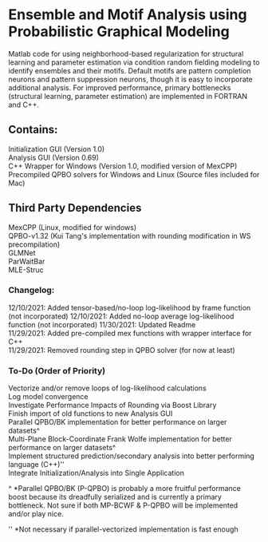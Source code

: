 # Ensemble and Motif Analysis using Probabilistic Graphical Modeling  
Matlab code for using neighborhood-based regularization for structural learning and parameter estimation via condition random fielding modeling to identify ensembles and their motifs. Default motifs are pattern completion neurons and pattern suppression neurons, though it is easy to incorporate additional analysis. For improved performance, primary bottlenecks (structural learning, parameter estimation) are implemented in FORTRAN and C++. 

## Contains:  
Initialization GUI (Version 1.0)  
Analysis GUI (Version 0.69)  
C++ Wrapper for Windows (Version 1.0, modified version of MexCPP)  
Precompiled QPBO solvers for Windows and Linux (Source files included for Mac)  

## Third Party Dependencies  
MexCPP (Linux, modified for windows)  
QPBO-v1.32 (Kui Tang's implementation with rounding modification in WS precompilation)  
GLMNet  
ParWaitBar  
MLE-Struc  

### Changelog: 
12/10/2021: Added tensor-based/no-loop log-likelihood by frame function (not incorporated)
12/10/2021: Added no-loop average log-likelihood function (not incorporated)
11/30/2021: Updated Readme  
11/29/2021: Added pre-compiled mex functions with wrapper interface for C++   
11/29/2021: Removed rounding step in QPBO solver (for now at least)  

### To-Do (Order of Priority) 
Vectorize and/or remove loops of log-likelihood calculations      
Log model convergence     
Investigate Performance Impacts of Rounding via Boost Library  
Finish import of old functions to new Analysis GUI  
Parallel QPBO/BK implementation for better performance on larger datasets^      
Multi-Plane Block-Coordinate Frank Wolfe implementation for better performance on larger datasets^      
Implement structured prediction/secondary analysis into better performing language (C++)''      
Integrate Initialization/Analysis into Single Application     

^ *Parallel QPBO/BK (P-QPBO) is probably a more fruitful performance boost because its dreadfully serialized and is currently a primary bottleneck. Not sure if both MP-BCWF & P-QPBO will be implemented and/or play nice.     

'' *Not necessary if parallel-vectorized implementation is fast enough      
